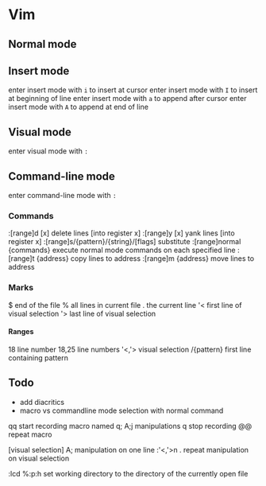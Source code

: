 Vim
===


Normal mode
-----------


Insert mode
-----------
enter insert mode with `i` to insert at cursor
enter insert mode with `I` to insert at beginning of line
enter insert mode with `a` to append after cursor
enter insert mode with `A` to append at end of line


Visual mode
-----------
enter visual mode with `:`


Command-line mode
-----------------
enter command-line mode with `:`

### Commands
:[range]d [x]                             delete lines [into register x]
:[range]y [x]                             yank lines [into register x]
:[range]s/{pattern}/{string}/[flags]      substitute
:[range]normal {commands}                 execute normal mode commands on each specified line
:[range]t {address}                       copy lines to address
:[range]m {address}                       move lines to address


### Marks
$   end of the file
%   all lines in current file
.   the current line
'<  first line of visual selection
'>  last line of visual selection

#### Ranges
18            line number
18,25         line numbers
'<,'>         visual selection
/{pattern}    first line containing pattern


Todo
----
- add diacritics
- macro vs commandline mode selection with normal command

qq          start recording macro named q;
A;<ESC>j    manipulations
q           stop recording
@@          repeat macro

[visual selection]
A;          manipulation on one line
:'<,'>n .   repeat manipulation on visual selection


:lcd %:p:h  set working directory to the directory of the currently open file
